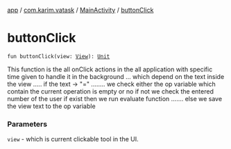 [app](../../index.md) / [com.karim.vatask](../index.md) / [MainActivity](index.md) / [buttonClick](./button-click.md)

# buttonClick

`fun buttonClick(view: `[`View`](https://developer.android.com/reference/android/view/View.html)`): `[`Unit`](https://kotlinlang.org/api/latest/jvm/stdlib/kotlin/-unit/index.html)

This function is the all onClick actions in the all application with specific time given to handle it in the background
... which depend on the text inside the view
..... if the text -&gt; "="
........ we check either the op variable which contain the current operation is empty or
    no if not we check the entered number of the user if exist then we run evaluate  function
....... else we save the view text to the op variable

### Parameters

`view` - which is current clickable tool in the UI.